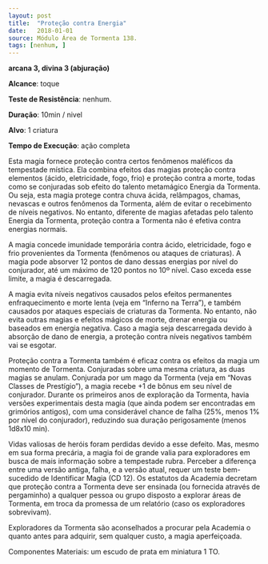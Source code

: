 ```yaml
---
layout: post
title:  "Proteção contra Energia"
date:   2018-01-01
source: Módulo Área de Tormenta 138.
tags: [nenhum, ]
---
```


**arcana 3, divina 3 (abjuração)**

**Alcance**: toque

**Teste de Resistência**: nenhum.

**Duração**: 10min / nivel

**Alvo**: 1 criatura

**Tempo de Execução**: ação completa

Esta magia fornece proteção contra certos fenômenos maléficos da tempestade mística. Ela combina efeitos das magias proteção contra elementos (ácido, eletricidade, fogo, frio) e proteção contra a morte, todas como se conjuradas sob efeito do talento metamágico Energia da Tormenta. Ou seja, esta magia protege contra chuva ácida, relâmpagos, chamas, nevascas e outros fenômenos da Tormenta, além de evitar o recebimento de níveis negativos. No entanto, diferente de magias afetadas pelo talento Energia da Tormenta, proteção contra a Tormenta não é efetiva contra energias normais. 

A magia concede imunidade temporária contra ácido, eletricidade, fogo e frio provenientes da Tormenta (fenômenos ou ataques de criaturas). A magia pode absorver 12 pontos de dano dessas energias por nível do conjurador, até um máximo de 120 pontos no 10º nível. Caso exceda esse limite, a magia é descarregada. 

A magia evita níveis negativos causados pelos efeitos permanentes enfraquecimento e morte lenta (veja em “Inferno na Terra”), e também causados por ataques especiais de criaturas da Tormenta. No entanto, não evita outras magias e efeitos mágicos de morte, drenar energia ou baseados em energia negativa. Caso a magia seja descarregada devido à absorção de dano de energia, a proteção contra níveis negativos também vai se esgotar. 

Proteção contra a Tormenta também é eficaz contra os efeitos da magia um momento de Tormenta. Conjuradas sobre uma mesma criatura, as duas magias se anulam. Conjurada por um mago da Tormenta (veja em “Novas Classes de Prestígio”), a magia recebe +1 de bônus em seu nível de conjurador. Durante os primeiros anos de exploração da Tormenta, havia versões experimentais desta magia (que ainda podem ser encontradas em grimórios antigos), com uma considerável chance de falha (25%, menos 1% por nível do conjurador), reduzindo sua duração perigosamente (menos 1d8x10 min). 

Vidas valiosas de heróis foram perdidas devido a esse defeito. Mas, mesmo em sua forma precária, a magia foi de grande valia para exploradores em busca de mais informação sobre a tempestade rubra. Perceber a diferença entre uma versão antiga, falha, e a versão atual, requer um teste bem-sucedido de Identificar Magia (CD 12). Os estatutos da Academia decretam que proteção contra a Tormenta deve ser ensinada (ou fornecida através de pergaminho) a qualquer pessoa ou grupo disposto a explorar áreas de Tormenta, em troca da promessa de um relatório (caso os exploradores sobrevivam). 

Exploradores da Tormenta são aconselhados a procurar pela Academia o quanto antes para adquirir, sem qualquer custo, a magia aperfeiçoada. 

Componentes Materiais: um escudo de prata em miniatura 1 TO. 